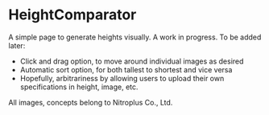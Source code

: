 # HeightComparator

A simple page to generate heights visually.
A work in progress.
To be added later:
- Click and drag option, to move around individual images as desired
- Automatic sort option, for both tallest to shortest and vice versa
- Hopefully, arbitrariness by allowing users to upload their own specifications in height, image, etc.

All images, concepts belong to Nitroplus Co., Ltd.
